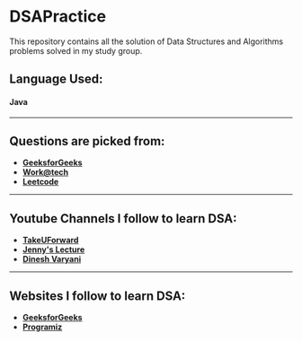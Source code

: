 # DSAPractice
<p>This repository contains all the solution of Data Structures and Algorithms problems solved in my study group.</p>

## Language Used: 
#### Java

<hr>

## Questions are picked from:
- <strong><a href="https://practice.geeksforgeeks.org/" target="_blank">GeeksforGeeks</a></strong>
- <strong><a href="https://workat.tech/problem-solving/lists/dsa-problems/practice" target="_blank">Work@tech</a></strong>
- <strong><a href="https://leetcode.com/problemset/all/" target="_blank">Leetcode</a></strong>

<hr>

## Youtube Channels I follow to learn DSA:
- <strong><a href="https://www.youtube.com/c/takeUforward" target="_blank">TakeUForward</a></strong>
- <strong><a href="https://www.youtube.com/playlist?list=PLdo5W4Nhv31bbKJzrsKfMpo_grxuLl8LU" target="_blank">Jenny's Lecture</a></strong>
- <strong><a href="https://www.youtube.com/playlist?list=PL6Zs6LgrJj3tDXv8a_elC6eT_4R5gfX4d" target="_blank">Dinesh Varyani</a></strong>

<hr>

## Websites I follow to learn DSA:
- <strong><a href="https://www.geeksforgeeks.org/data-structures/" target="_blank">GeeksforGeeks</a></strong>
- <strong><a href="https://www.programiz.com/dsa" target="_blank">Programiz</a></strong>
